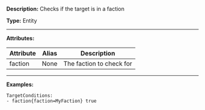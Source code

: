 **Description:** Checks if the target is in a faction

**Type:** Entity

---

**Attributes:**

| Attribute    | Alias | Description              |
| ------------ | ----- | ------------------------ |
| faction      | None  | The faction to check for |

---

**Examples:**

```
TargetConditions:
- faction{faction=MyFaction} true
```


